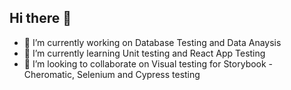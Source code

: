 ## Hi there 👋

- 🔭 I’m currently working on Database Testing and Data Anaysis 
- 🌱 I’m currently learning Unit testing and React App Testing 
- 👯 I’m looking to collaborate on Visual testing for Storybook - Cheromatic, Selenium and Cypress testing 


<!--
**TeddyVersion/TeddyVersion** is a ✨ _special_ ✨ repository because its `README.md` (this file) appears on your GitHub profile.

Here are some ideas to get you started:

- 🔭 I’m currently working on ...
- 🌱 I’m currently learning ...
- 👯 I’m looking to collaborate on ...
- 🤔 I’m looking for help with ...
- 💬 Ask me about ...
- 📫 How to reach me: ...
- 😄 Pronouns: ...
- ⚡ Fun fact: ...
-->

